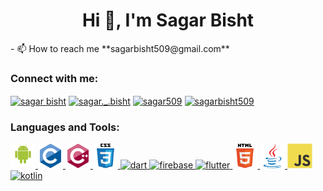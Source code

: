 <h1 align="center">Hi 👋, I'm Sagar Bisht</h1>
- 📫 How to reach me **sagarbisht509@gmail.com**

<h3 align="left">Connect with me:</h3>
<p align="left">
<a href="https://linkedin.com/in/sagar bisht" target="blank"><img align="center" src="https://cdn.jsdelivr.net/npm/simple-icons@3.0.1/icons/linkedin.svg" alt="sagar bisht" height="30" width="40" /></a>
<a href="https://instagram.com/sagar._.bisht" target="blank"><img align="center" src="https://cdn.jsdelivr.net/npm/simple-icons@3.0.1/icons/instagram.svg" alt="sagar._.bisht" height="30" width="40" /></a>
<a href="https://www.codechef.com/users/sagar509" target="blank"><img align="center" src="https://cdn.jsdelivr.net/npm/simple-icons@3.1.0/icons/codechef.svg" alt="sagar509" height="30" width="40" /></a>
<a href="https://www.hackerrank.com/sagarbisht509" target="blank"><img align="center" src="https://cdn.jsdelivr.net/npm/simple-icons@3.0.1/icons/hackerrank.svg" alt="sagarbisht509" height="30" width="40" /></a>
</p>

<h3 align="left">Languages and Tools:</h3>
<p align="left"> <a href="https://developer.android.com" target="_blank"> <img src="https://raw.githubusercontent.com/devicons/devicon/master/icons/android/android-original-wordmark.svg" alt="android" width="40" height="40"/> </a> <a href="https://www.cprogramming.com/" target="_blank"> <img src="https://raw.githubusercontent.com/devicons/devicon/master/icons/c/c-original.svg" alt="c" width="40" height="40"/> </a> <a href="https://www.w3schools.com/cpp/" target="_blank"> <img src="https://raw.githubusercontent.com/devicons/devicon/master/icons/cplusplus/cplusplus-original.svg" alt="cplusplus" width="40" height="40"/> </a> <a href="https://www.w3schools.com/css/" target="_blank"> <img src="https://raw.githubusercontent.com/devicons/devicon/master/icons/css3/css3-original-wordmark.svg" alt="css3" width="40" height="40"/> </a> <a href="https://dart.dev" target="_blank"> <img src="https://www.vectorlogo.zone/logos/dartlang/dartlang-icon.svg" alt="dart" width="40" height="40"/> </a> <a href="https://firebase.google.com/" target="_blank"> <img src="https://www.vectorlogo.zone/logos/firebase/firebase-icon.svg" alt="firebase" width="40" height="40"/> </a> <a href="https://flutter.dev" target="_blank"> <img src="https://www.vectorlogo.zone/logos/flutterio/flutterio-icon.svg" alt="flutter" width="40" height="40"/> </a> <a href="https://www.w3.org/html/" target="_blank"> <img src="https://raw.githubusercontent.com/devicons/devicon/master/icons/html5/html5-original-wordmark.svg" alt="html5" width="40" height="40"/> </a> <a href="https://www.java.com" target="_blank"> <img src="https://raw.githubusercontent.com/devicons/devicon/master/icons/java/java-original.svg" alt="java" width="40" height="40"/> </a> <a href="https://developer.mozilla.org/en-US/docs/Web/JavaScript" target="_blank"> <img src="https://raw.githubusercontent.com/devicons/devicon/master/icons/javascript/javascript-original.svg" alt="javascript" width="40" height="40"/> </a> <a href="https://kotlinlang.org" target="_blank"> <img src="https://www.vectorlogo.zone/logos/kotlinlang/kotlinlang-icon.svg" alt="kotlin" width="40" height="40"/> </a> </p>
